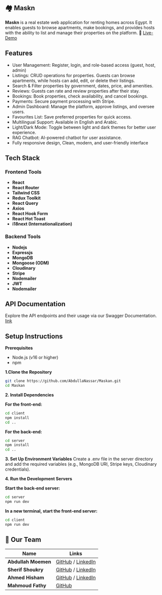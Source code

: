 ## 🏘 Maskn

**Maskn** is a real estate web application for renting homes across Egypt. It enables guests to browse apartments, make bookings, and provides hosts with the ability to list and manage their properties on the platform. 🔗 [Live-Demo](https://maskn.netlify.app/home)

## Features

- User Management: Register, login, and role-based access (guest, host, admin)
- Listings: CRUD operations for properties. Guests can browse apartments, while hosts can add, edit, or delete their listings.
- Search & Filter properties by government, dates, price, and amenities.
- Reviews: Guests can rate and review properties after their stay.
- Bookings: Book properties, check availability, and cancel bookings.
- Payments: Secure payment processing with Stripe.
- Admin Dashboard: Manage the platform, approve listings, and oversee users.
- Favourites List: Save preferred properties for quick access.
- Multilingual Support: Available in English and Arabic.
- Light/Dark Mode: Toggle between light and dark themes for better user experience.
- RAG Chatbot: AI-powered chatbot for user assistance.
- Fully responsive design, Clean, modern, and user-friendly interface

## Tech Stack

### Frontend Tools

- **React**
- **React Router**
- **Tailwind CSS**
- **Redux Toolkit**
- **React Query**
- **Axios**
- **React Hook Form**
- **React Hot Toast**
- **i18next (Internationalization)**

### Backend Tools

- **Nodejs**
- **Expressjs**
- **MongoDB**
- **Mongoose (ODM)**
- **Cloudinary**
- **Stripe**
- **Nodemailer**
- **JWT**
- **Nodemailer**

## API Documentation

Explore the API endpoints and their usage via our Swagger Documentation. [link](https://maskan.up.railway.app/api-docs/)

## Setup Instructions

**Prerequisites**

- Node.js (v16 or higher)
- npm

**1.Clone the Repository**

```bash
git clone https://github.com/AbdullaNassar/Maskan.git
cd Maskan
```

**2. Install Dependencies**

**For the front-end:**

```bash
cd client
npm install
cd ..
```

**For the back-end:**

```bash
cd server
npm install
cd ..
```

**3. Set Up Environment Variables**
Create a .env file in the server directory and add the required variables (e.g., MongoDB URI, Stripe keys, Cloudinary credentials).

**4. Run the Development Servers**

**Start the back-end server:**

```bash
cd server
npm run dev
```

**In a new terminal, start the front-end server:**

```bash
cd client
npm run dev
```

## 👥 Our Team

| Name                | Links                                                                                                                  |
| ------------------- | ---------------------------------------------------------------------------------------------------------------------- |
| **Abdullah Moemen** | [GitHub](https://github.com/AbdullaNassar) / [LinkedIn](https://www.linkedin.com/in/abdallah-moemen/)                  |
| **Sherif Shoukry**  | [GitHub](https://github.com/sherifshoukryalqwatly) / [LinkedIn](https://www.linkedin.com/in/sherif-shukrii-08085022a/) |
| **Ahmed Hisham**    | [GitHub](https://github.com/Ahmedkoraish) / [LinkedIn](https://www.linkedin.com/in/ahmed-hesham-hosny)                 |
| **Mahmoud Fathy**   | [GitHub](https://github.com/MahmoudFathyTawfeek)                                                                       |
